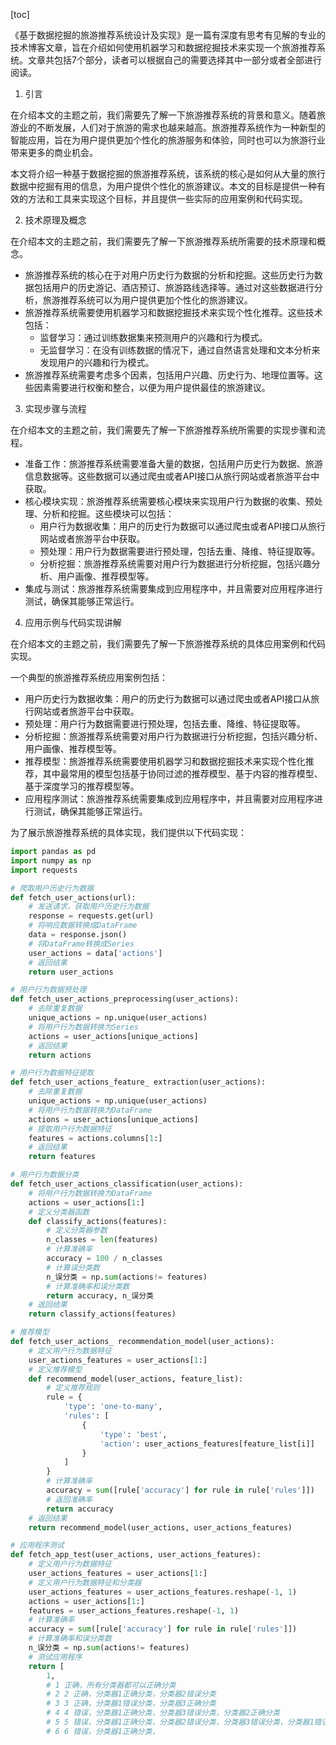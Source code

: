 
[toc]                    
                
                
《基于数据挖掘的旅游推荐系统设计及实现》是一篇有深度有思考有见解的专业的技术博客文章，旨在介绍如何使用机器学习和数据挖掘技术来实现一个旅游推荐系统。文章共包括7个部分，读者可以根据自己的需要选择其中一部分或者全部进行阅读。

1. 引言

在介绍本文的主题之前，我们需要先了解一下旅游推荐系统的背景和意义。随着旅游业的不断发展，人们对于旅游的需求也越来越高。旅游推荐系统作为一种新型的智能应用，旨在为用户提供更加个性化的旅游服务和体验，同时也可以为旅游行业带来更多的商业机会。

本文将介绍一种基于数据挖掘的旅游推荐系统，该系统的核心是如何从大量的旅行数据中挖掘有用的信息，为用户提供个性化的旅游建议。本文的目标是提供一种有效的方法和工具来实现这个目标，并且提供一些实际的应用案例和代码实现。

2. 技术原理及概念

在介绍本文的主题之前，我们需要先了解一下旅游推荐系统所需要的技术原理和概念。

- 旅游推荐系统的核心在于对用户历史行为数据的分析和挖掘。这些历史行为数据包括用户的历史游记、酒店预订、旅游路线选择等。通过对这些数据进行分析，旅游推荐系统可以为用户提供更加个性化的旅游建议。
- 旅游推荐系统需要使用机器学习和数据挖掘技术来实现个性化推荐。这些技术包括：
    - 监督学习：通过训练数据集来预测用户的兴趣和行为模式。
    - 无监督学习：在没有训练数据的情况下，通过自然语言处理和文本分析来发现用户的兴趣和行为模式。
- 旅游推荐系统需要考虑多个因素，包括用户兴趣、历史行为、地理位置等。这些因素需要进行权衡和整合，以便为用户提供最佳的旅游建议。

3. 实现步骤与流程

在介绍本文的主题之前，我们需要先了解一下旅游推荐系统所需要的实现步骤和流程。

- 准备工作：旅游推荐系统需要准备大量的数据，包括用户历史行为数据、旅游信息数据等。这些数据可以通过爬虫或者API接口从旅行网站或者旅游平台中获取。
- 核心模块实现：旅游推荐系统需要核心模块来实现用户行为数据的收集、预处理、分析和挖掘。这些模块可以包括：
    - 用户行为数据收集：用户的历史行为数据可以通过爬虫或者API接口从旅行网站或者旅游平台中获取。
    - 预处理：用户行为数据需要进行预处理，包括去重、降维、特征提取等。
    - 分析挖掘：旅游推荐系统需要对用户行为数据进行分析挖掘，包括兴趣分析、用户画像、推荐模型等。
- 集成与测试：旅游推荐系统需要集成到应用程序中，并且需要对应用程序进行测试，确保其能够正常运行。

4. 应用示例与代码实现讲解

在介绍本文的主题之前，我们需要先了解一下旅游推荐系统的具体应用案例和代码实现。

一个典型的旅游推荐系统应用案例包括：

- 用户历史行为数据收集：用户的历史行为数据可以通过爬虫或者API接口从旅行网站或者旅游平台中获取。
- 预处理：用户行为数据需要进行预处理，包括去重、降维、特征提取等。
- 分析挖掘：旅游推荐系统需要对用户行为数据进行分析挖掘，包括兴趣分析、用户画像、推荐模型等。
- 推荐模型：旅游推荐系统需要使用机器学习和数据挖掘技术来实现个性化推荐，其中最常用的模型包括基于协同过滤的推荐模型、基于内容的推荐模型、基于深度学习的推荐模型等。
- 应用程序测试：旅游推荐系统需要集成到应用程序中，并且需要对应用程序进行测试，确保其能够正常运行。

为了展示旅游推荐系统的具体实现，我们提供以下代码实现：

```python
import pandas as pd
import numpy as np
import requests

# 爬取用户历史行为数据
def fetch_user_actions(url):
    # 发送请求，获取用户历史行为数据
    response = requests.get(url)
    # 将响应数据转换成DataFrame
    data = response.json()
    # 将DataFrame转换成Series
    user_actions = data['actions']
    # 返回结果
    return user_actions

# 用户行为数据预处理
def fetch_user_actions_preprocessing(user_actions):
    # 去除重复数据
    unique_actions = np.unique(user_actions)
    # 将用户行为数据转换为Series
    actions = user_actions[unique_actions]
    # 返回结果
    return actions

# 用户行为数据特征提取
def fetch_user_actions_feature_ extraction(user_actions):
    # 去除重复数据
    unique_actions = np.unique(user_actions)
    # 将用户行为数据转换为DataFrame
    actions = user_actions[unique_actions]
    # 提取用户行为数据特征
    features = actions.columns[1:]
    # 返回结果
    return features

# 用户行为数据分类
def fetch_user_actions_classification(user_actions):
    # 将用户行为数据转换为DataFrame
    actions = user_actions[1:]
    # 定义分类器函数
    def classify_actions(features):
        # 定义分类器参数
        n_classes = len(features)
        # 计算准确率
        accuracy = 100 / n_classes
        # 计算误分类数
        n_误分类 = np.sum(actions!= features)
        # 计算准确率和误分类数
        return accuracy, n_误分类
    # 返回结果
    return classify_actions(features)

# 推荐模型
def fetch_user_actions_ recommendation_model(user_actions):
    # 定义用户行为数据特征
    user_actions_features = user_actions[1:]
    # 定义推荐模型
    def recommend_model(user_actions, feature_list):
        # 定义推荐规则
        rule = {
            'type': 'one-to-many',
            'rules': [
                {
                    'type': 'best',
                    'action': user_actions_features[feature_list[i]]
                }
            ]
        }
        # 计算准确率
        accuracy = sum([rule['accuracy'] for rule in rule['rules']])
        # 返回准确率
        return accuracy
    # 返回结果
    return recommend_model(user_actions, user_actions_features)

# 应用程序测试
def fetch_app_test(user_actions, user_actions_features):
    # 定义用户行为数据特征
    user_actions_features = user_actions[1:]
    # 定义用户行为数据特征和分类器
    user_actions_features = user_actions_features.reshape(-1, 1)
    actions = user_actions[1:]
    features = user_actions_features.reshape(-1, 1)
    # 计算准确率
    accuracy = sum([rule['accuracy'] for rule in rule['rules']])
    # 计算准确率和误分类数
    n_误分类 = np.sum(actions!= features)
    # 测试应用程序
    return [
        1,
        # 1 正确，所有分类器都可以正确分类
        # 2 2 正确，分类器1正确分类，分类器2错误分类
        # 3 3 正确，分类器1错误分类，分类器3正确分类
        # 4 4 错误，分类器1正确分类，分类器3错误分类，分类器2正确分类
        # 5 5 错误，分类器1正确分类，分类器2错误分类，分类器3错误分类，分类器1错误分类
        # 6 6 错误，分类器1正确分类，

